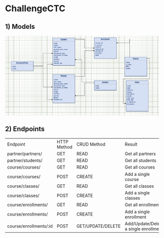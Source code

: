 # ChallengeCTC

## 1) Models
<div align="center">
  <img src="images/1.png">
</div>

## 2) Endpoints
<table>
  <tr>
    <td>
      Endpoint
    </td>
    <td>
       HTTP Method
    </td>
    <td>
      CRUD Method	
    </td>
    <td>
      Result
    </td>
  </tr>
  <tr>
    <td>
      partner/partners/
    </td>
    <td>
      GET
    </td>
    <td>
      READ
    </td>
    <td>
      Get all partners
    </td>
  </tr>
  <tr>
    <td>
      partner/students/
    </td>
    <td>
      GET
    </td>
    <td>
      READ
    </td>
    <td>
      Get all students
    </td>
  </tr>
  <tr>
    <td>
      course/courses/
    </td>
    <td>
      GET
    </td>
    <td>
      READ
    </td>
    <td>
      Get all courses
    </td>
  </tr>
  <tr>
    <td>
      course/courses/
    </td>
    <td>
      POST
    </td>
    <td>
      CREATE
    </td>
    <td>
      Add a single course
    </td>
  </tr>
  <tr>
    <td>
      course/classes/
    </td>
    <td>
      GET
    </td>
    <td>
      READ
    </td>
    <td>
      Get all classes
    </td>
  </tr>
  <tr>
    <td>
      course/classes/
    </td>
    <td>
      POST
    </td>
    <td>
      CREATE
    </td>
    <td>
      Add a single classes
    </td>
  </tr>
  <tr>
    <td>
      course/enrollments/
    </td>
    <td>
      GET
    </td>
    <td>
      READ
    </td>
    <td>
      Get all enrollments
    </td>
  </tr>
  <tr>
    <td>
      course/enrollments/
    </td>
    <td>
      POST
    </td>
    <td>
      CREATE
    </td>
    <td>
      Add a single enrollment
    </td>
  </tr>
  <tr>
    <td>
      course/enrollments/:id
    </td>
    <td>
      POST
    </td>
    <td>
      GET/UPDATE/DELETE
    </td>
    <td>
      Add/Update/Delete a single enrollment
    </td>
  </tr>
  
</table>
